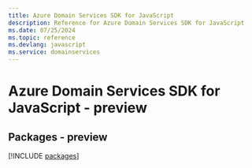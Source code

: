 ```yaml
---
title: Azure Domain Services SDK for JavaScript
description: Reference for Azure Domain Services SDK for JavaScript
ms.date: 07/25/2024
ms.topic: reference
ms.devlang: javascript
ms.service: domainservices
---
```

# Azure Domain Services SDK for JavaScript - preview
## Packages - preview
[!INCLUDE [packages](domain-services-index.md)]